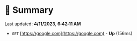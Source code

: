 # 📖 Summary
Last updated: **4/11/2023, 6:42:11 AM**

- `GET` [https://google.com](https://google.com) - **Up** (156ms)
